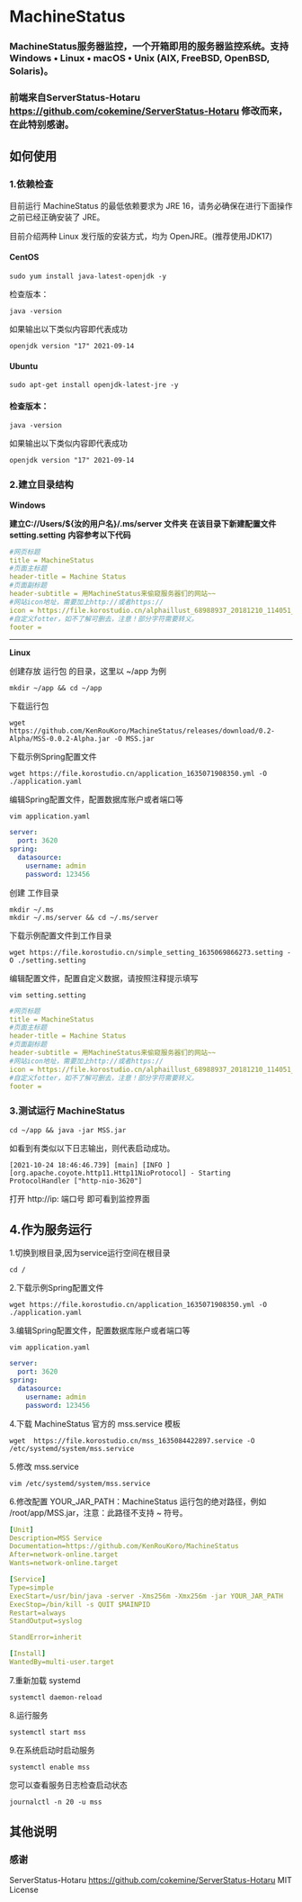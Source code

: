 # MachineStatus
### MachineStatus服务器监控，一个开箱即用的服务器监控系统。支持Windows • Linux • macOS • Unix (AIX, FreeBSD, OpenBSD, Solaris)。
### 前端来自ServerStatus-Hotaru https://github.com/cokemine/ServerStatus-Hotaru 修改而来，在此特别感谢。
## 如何使用
### 1.依赖检查
目前运行 MachineStatus 的最低依赖要求为 JRE 16，请务必确保在进行下面操作之前已经正确安装了 JRE。

目前介绍两种 Linux 发行版的安装方式，均为 OpenJRE。(推荐使用JDK17)

#### CentOS 
```shell
sudo yum install java-latest-openjdk -y
```
检查版本：
```shell
java -version
```
如果输出以下类似内容即代表成功
```shell
openjdk version "17" 2021-09-14
```
#### Ubuntu 
```shell
sudo apt-get install openjdk-latest-jre -y
```
#### 检查版本：
```shell
java -version
```
如果输出以下类似内容即代表成功
```shell
openjdk version "17" 2021-09-14
```
### 2.建立目录结构
**Windows**

**建立C://Users/${汝的用户名}/.ms/server 文件夹**
**在该目录下新建配置文件 setting.setting**
**内容参考以下代码**
```yml
#网页标题
title = MachineStatus
#页面主标题
header-title = Machine Status
#页面副标题
header-subtitle = 用MachineStatus来偷窥服务器们的网站~~
#网站icon地址，需要加上http://或者https://
icon = https://file.korostudio.cn/alphaillust_68988937_20181210_114051_1617519897520.png@s_0,w_512,l_1,f_png,d_progressive,q_50
#自定义fotter，如不了解可删去，注意！部分字符需要转义。
footer = 
```
****
**Linux**

创建存放 运行包 的目录，这里以 ~/app 为例
```shell
mkdir ~/app && cd ~/app
```
下载运行包
```shell
wget https://github.com/KenRouKoro/MachineStatus/releases/download/0.2-Alpha/MSS-0.0.2-Alpha.jar -O MSS.jar
```
下载示例Spring配置文件
```shell
wget https://file.korostudio.cn/application_1635071908350.yml -O ./application.yaml 
```
编辑Spring配置文件，配置数据库账户或者端口等
```shell
vim application.yaml
```
```yaml
server:
  port: 3620
spring:
  datasource:
    username: admin
    password: 123456
```
创建 工作目录
```shell
mkdir ~/.ms
mkdir ~/.ms/server && cd ~/.ms/server
```
下载示例配置文件到工作目录
```shell
wget https://file.korostudio.cn/simple_setting_1635069866273.setting -O ./setting.setting
```
编辑配置文件，配置自定义数据，请按照注释提示填写
```shell
vim setting.setting
```
```yaml
#网页标题
title = MachineStatus
#页面主标题
header-title = Machine Status
#页面副标题
header-subtitle = 用MachineStatus来偷窥服务器们的网站~~
#网站icon地址，需要加上http://或者https://
icon = https://file.korostudio.cn/alphaillust_68988937_20181210_114051_1617519897520.png@s_0,w_512,l_1,f_png,d_progressive,q_50
#自定义fotter，如不了解可删去，注意！部分字符需要转义。
footer = 
```
### 3.测试运行 MachineStatus
```shell
cd ~/app && java -jar MSS.jar
```
如看到有类似以下日志输出，则代表启动成功。
```log
[2021-10-24 18:46:46.739] [main] [INFO ] [org.apache.coyote.http11.Http11NioProtocol] - Starting ProtocolHandler ["http-nio-3620"]
```
打开 http://ip: 端口号 即可看到监控界面
## 4.作为服务运行
1.切换到根目录,因为service运行空间在根目录
```shell
cd /
```
2.下载示例Spring配置文件
```shell
wget https://file.korostudio.cn/application_1635071908350.yml -O ./application.yaml 
```
3.编辑Spring配置文件，配置数据库账户或者端口等
```shell
vim application.yaml
```
```yaml
server:
  port: 3620
spring:
  datasource:
    username: admin
    password: 123456
```
4.下载 MachineStatus 官方的 mss.service 模板
```shell
wget  https://file.korostudio.cn/mss_1635084422897.service -O /etc/systemd/system/mss.service
```
5.修改 mss.service
```shell
vim /etc/systemd/system/mss.service
```
6.修改配置
YOUR_JAR_PATH：MachineStatus 运行包的绝对路径，例如 /root/app/MSS.jar，注意：此路径不支持 ~ 符号。
```yaml
[Unit]
Description=MSS Service
Documentation=https://github.com/KenRouKoro/MachineStatus
After=network-online.target
Wants=network-online.target

[Service]
Type=simple
ExecStart=/usr/bin/java -server -Xms256m -Xmx256m -jar YOUR_JAR_PATH
ExecStop=/bin/kill -s QUIT $MAINPID
Restart=always
StandOutput=syslog

StandError=inherit

[Install]
WantedBy=multi-user.target
```
7.重新加载 systemd
```shell
systemctl daemon-reload
```
8.运行服务
```shell
systemctl start mss
```
9.在系统启动时启动服务
```shell
systemctl enable mss
```
您可以查看服务日志检查启动状态
```shell
journalctl -n 20 -u mss
```
## 其他说明
### 感谢
ServerStatus-Hotaru https://github.com/cokemine/ServerStatus-Hotaru MIT License 
